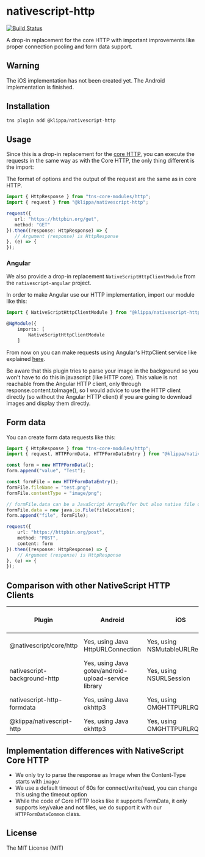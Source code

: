 # nativescript-http

[![Build Status](https://travis-ci.org/klippa-app/nativescript-http.svg?branch=master)](https://travis-ci.org/klippa-app/nativescript-http)

A drop-in replacement for the core HTTP with important improvements like proper connection pooling and form data support.

## Warning
The iOS implementation has not been created yet. The Android implementation is finished.

## Installation

```javascript
tns plugin add @klippa/nativescript-http
```

## Usage 

Since this is a drop-in replacement for the [core HTTP](https://docs.nativescript.org/ns-framework-modules/http), you can execute the requests in the same way as with the Core HTTP, the only thing different is the import:

The format of options and the output of the request are the same as in core HTTP.

```typescript
import { HttpResponse } from "tns-core-modules/http";
import { request } from "@klippa/nativescript-http";

request({
   url: "https://httpbin.org/get",
   method: "GET"
}).then((response: HttpResponse) => {
   // Argument (response) is HttpResponse
}, (e) => {
});
```

### Angular
We also provide a drop-in replacement `NativeScriptHttpClientModule` from the `nativescript-angular` project.

In order to make Angular use our HTTP implementation, import our module like this:

```typescript
import { NativeScriptHttpClientModule } from "@klippa/nativescript-http/http-client";

@NgModule({
    imports: [
        NativeScriptHttpClientModule
    ]
```

From now on you can make requests using Angular's HttpClient service like explained [here](https://docs.nativescript.org/angular/ng-framework-modules/http).

Be aware that this plugin tries to parse your image in the background so you won't have to do this in javascript (like HTTP core).
This value is not reachable from the Angular HTTP client, only through response.content.toImage(), so I would advice to use the HTTP client directly (so without the Angular HTTP client) if you are going to download images and display them directly.

## Form data
You can create form data requests like this:

```typescript
import { HttpResponse } from "tns-core-modules/http";
import { request, HTTPFormData, HTTPFormDataEntry } from "@klippa/nativescript-http";

const form = new HTTPFormData();
form.append("value", "Test");

const formFile = new HTTPFormDataEntry();
formFile.fileName = "test.png";
formFile.contentType = "image/png";

// formFile.data can be a JavaScript ArrayBuffer but also native file objects like java.io.File and NSData.dataWithContentsOfFile.
formFile.data = new java.io.File(fileLocation);
form.append("file", formFile);

request({
    url: "https://httpbin.org/post",
    method: "POST",
    content: form
}).then((response: HttpResponse) => {
    // Argument (response) is HttpResponse
}, (e) => {
});
```

## Comparison with other NativeScript HTTP Clients

| Plugin | Android | iOS | Background threads | Supports form data | Proper connection pooling
| --- | --- | --- | --- | --- | --- |
| @nativescript/core/http | Yes, using Java HttpURLConnection | Yes, using NSMutableURLRequest | Yes | No | No, bad Android implementation |
| nativescript-background-http | Yes, using Java  gotev/android-upload-service library | Yes, using NSURLSession | Yes (with a service) | No | Unknown |
| nativescript-http-formdata | Yes, using Java okhttp3 | Yes, using OMGHTTPURLRQ | No | Yes | No, bad okhttp3 implementation |
| @klippa/nativescript-http | Yes, using Java okhttp3 | Yes, using OMGHTTPURLRQ | Yes | Yes | Yes, shared okhttp3 client |

## Implementation differences with NativeScript Core HTTP
 
 * We only try to parse the response as Image when the Content-Type starts with `image/`
 * We use a default timeout of 60s for connect/write/read, you can change this using the timeout option
 * While the code of Core HTTP looks like it supports FormData, it only supports key/value and not files, we do support it with our `HTTPFormDataCommon` class.
 
## License

The MIT License (MIT)

